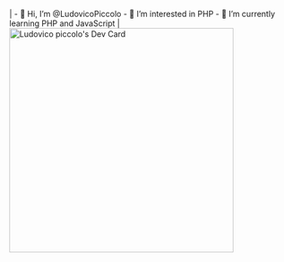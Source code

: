 |     - 👋 Hi, I’m @LudovicoPiccolo
    - 👀 I’m interested in PHP
    - 🌱 I’m currently learning PHP and JavaScript
| 
    <a href="https://app.daily.dev/ludovicopiccolo"><img src="https://api.daily.dev/devcards/4f2321cadf4f44d284ffe00064c3fa2a.png?r=r81" width="400" alt="Ludovico piccolo's Dev Card"/></a>

